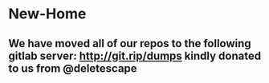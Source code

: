 # New-Home

## We have moved all of our repos to the following gitlab server: http://git.rip/dumps kindly donated to us from @deletescape
